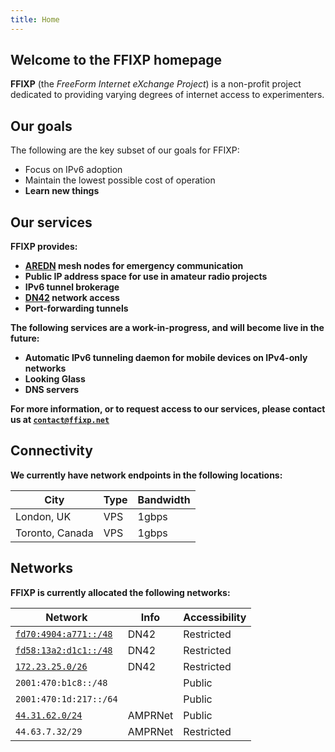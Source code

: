 ```yaml
---
title: Home
---
```


## Welcome to the FFIXP homepage

**FFIXP** (the *FreeForm Internet eXchange Project*) is a non-profit project dedicated to providing varying degrees of internet access to experimenters.

## Our goals

The following are the key subset of our goals for FFIXP:

- Focus on IPv6 adoption
- Maintain the lowest possible cost of operation
- <strong style="font-weight:bolder;">Learn new things</span>

## Our services

FFIXP provides:

- [AREDN](https://www.arednmesh.org/) mesh nodes for emergency communication
- Public IP address space for use in amateur radio projects
- IPv6 tunnel brokerage
- [DN42](https://dn42.eu) network access
- Port-forwarding tunnels

The following services are a work-in-progress, and will become live in the future:

- Automatic IPv6 tunneling daemon for mobile devices on IPv4-only networks
- Looking Glass
- DNS servers

For more information, or to request access to our services, please contact us at [`contact@ffixp.net`](mailto:contact@ffixp.net)

## Connectivity

We currently have network endpoints in the following locations:

| City            | Type | Bandwidth |
|-----------------|------|-----------|
| London, UK      | VPS  | 1gbps     |
| Toronto, Canada | VPS  | 1gbps     |

## Networks

FFIXP is currently allocated the following networks:

| Network                                                                            | Info    | Accessibility |
|------------------------------------------------------------------------------------|---------|---------------|
| [`fd70:4904:a771::/48`](https://explorer.burble.com/?#/route6/fd70:4904:a771::_48) | DN42    | Restricted    |
| [`fd58:13a2:d1c1::/48`](https://explorer.burble.com/?#/route6/fd58:13a2:d1c1::_48) | DN42    | Restricted    |
| [`172.23.25.0/26`](https://explorer.burble.com/?#/route/172.23.25.0_26)            | DN42    | Restricted    |
| `2001:470:b1c8::/48`                                                               |         | Public        |
| `2001:470:1d:217::/64`                                                             |         | Public        |
| [`44.31.62.0/24`](https://bgp.tools/prefix/44.31.62.0/24)                          | AMPRNet | Public        |
| `44.63.7.32/29`                                                                    | AMPRNet | Restricted    |
